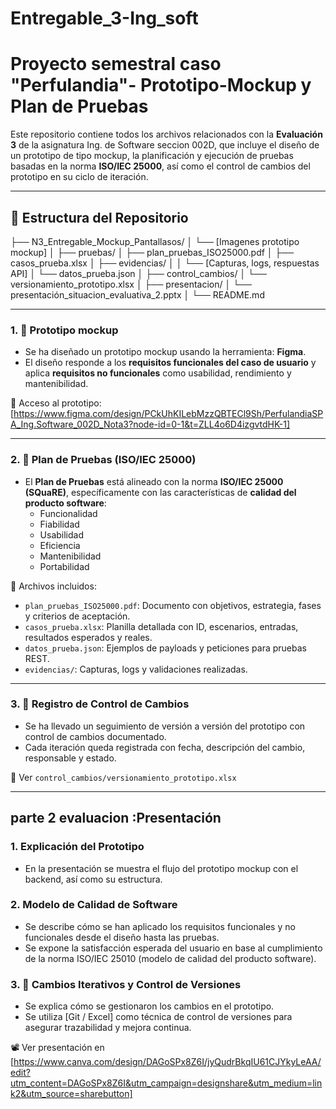 # Entregable_3-Ing_soft
# Proyecto semestral caso "Perfulandia"- Prototipo-Mockup y Plan de Pruebas

Este repositorio contiene todos los archivos relacionados con la **Evaluación 3** de la asignatura Ing. de Software seccion 002D, que incluye el diseño de un prototipo de tipo mockup, la planificación y ejecución de pruebas basadas en la norma **ISO/IEC 25000**, así como el control de cambios del prototipo en su ciclo de iteración.

---

## 📁 Estructura del Repositorio
├── N3_Entregable_Mockup_Pantallasos/
│ └── [Imagenes prototipo mockup]
│
├── pruebas/
│ ├── plan_pruebas_ISO25000.pdf
│ ├── casos_prueba.xlsx
│ ├── evidencias/
│ │ └── [Capturas, logs, respuestas API]
│ └── datos_prueba.json
│
├── control_cambios/
│ └── versionamiento_prototipo.xlsx
│
├── presentacion/
│ └── presentación_situacion_evaluativa_2.pptx
│
└── README.md

---

### 1. 📐 Prototipo mockup
- Se ha diseñado un prototipo mockup usando la herramienta: **Figma**.
- El diseño responde a los **requisitos funcionales del caso de usuario** y aplica **requisitos no funcionales** como usabilidad, rendimiento y mantenibilidad.

📎 Acceso al prototipo: [https://www.figma.com/design/PCkUhKILebMzzQBTECl9Sh/PerfulandiaSPA_Ing.Software_002D_Nota3?node-id=0-1&t=ZLL4o6D4izgvtdHK-1]

---

### 2. 🧪 Plan de Pruebas (ISO/IEC 25000)
- El **Plan de Pruebas** está alineado con la norma **ISO/IEC 25000 (SQuaRE)**, específicamente con las características de **calidad del producto software**:
  - Funcionalidad
  - Fiabilidad
  - Usabilidad
  - Eficiencia
  - Mantenibilidad
  - Portabilidad

📂 Archivos incluidos:
- `plan_pruebas_ISO25000.pdf`: Documento con objetivos, estrategia, fases y criterios de aceptación.
- `casos_prueba.xlsx`: Planilla detallada con ID, escenarios, entradas, resultados esperados y reales.
- `datos_prueba.json`: Ejemplos de payloads y peticiones para pruebas REST.
- `evidencias/`: Capturas, logs y validaciones realizadas.

---

### 3. 🔁 Registro de Control de Cambios
- Se ha llevado un seguimiento de versión a versión del prototipo con control de cambios documentado.
- Cada iteración queda registrada con fecha, descripción del cambio, responsable y estado.

📄 Ver `control_cambios/versionamiento_prototipo.xlsx`

---

## parte 2 evaluacion :**Presentación**
### 1. Explicación del Prototipo
- En la presentación se muestra el flujo del prototipo mockup con el backend, así como su estructura.

### 2. Modelo de Calidad de Software
- Se describe cómo se han aplicado los requisitos funcionales y no funcionales desde el diseño hasta las pruebas.
- Se expone la satisfacción esperada del usuario en base al cumplimiento de la norma ISO/IEC 25010 (modelo de calidad del producto software).

### 3. 🔄 Cambios Iterativos y Control de Versiones
- Se explica cómo se gestionaron los cambios en el prototipo.
- Se utiliza [Git / Excel] como técnica de control de versiones para asegurar trazabilidad y mejora continua.

📽 Ver presentación en [https://www.canva.com/design/DAGoSPx8Z6I/jyQudrBkqIU61CJYkyLeAA/edit?utm_content=DAGoSPx8Z6I&utm_campaign=designshare&utm_medium=link2&utm_source=sharebutton]